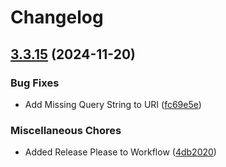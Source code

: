 # Changelog

## [3.3.15](https://github.com/WebFiori/http/compare/v3.3.14...v3.3.15) (2024-11-20)


### Bug Fixes

* Add Missing Query String to URI ([fc69e5e](https://github.com/WebFiori/http/commit/fc69e5e317b63b543f92477502ee37fa768acfd2))


### Miscellaneous Chores

* Added Release Please to Workflow ([4db2020](https://github.com/WebFiori/http/commit/4db202003e771f0b50a0a28807719d023d0e70c6))
